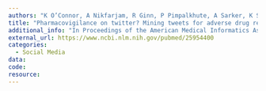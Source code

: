 ```yaml
---
authors: "K O’Connor, A Nikfarjam, R Ginn, P Pimpalkhute, A Sarker, K Smith, G Gonzalez"
title: "Pharmacovigilance on twitter? Mining tweets for adverse drug reactions."
additional_info: "In Proceedings of the American Medical Informatics Association Annual Symposium (AMIA). 2014"
external_url: https://www.ncbi.nlm.nih.gov/pubmed/25954400
categories:
  - Social Media
data:
code:
resource:
---
```

